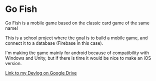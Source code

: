 # Go Fish
Go Fish is a mobile game based on the classic card game of the same name!

This is a school project where the goal is to build a mobile game, and connect it to a database (Firebase in this case).

I'm making the game mainly for android because of compatibility with Windows and Unity, but if there is time it would be nice to make an iOS version.

[Link to my Devlog on Google Drive](https://drive.google.com/drive/folders/1-Jj_8UAS12AvkGoSlad7VIdL2_hJga4G?usp=sharing)
